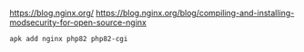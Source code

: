 https://blog.nginx.org/
https://blog.nginx.org/blog/compiling-and-installing-modsecurity-for-open-source-nginx

```sh
apk add nginx php82 php82-cgi